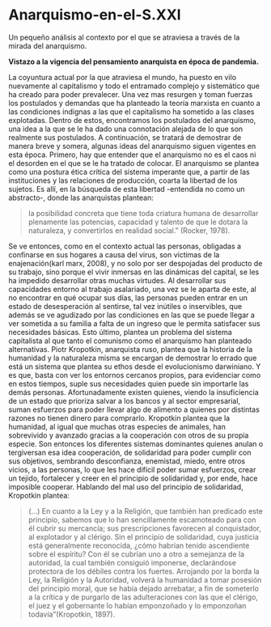 # Anarquismo-en-el-S.XXI

Un pequeño análisis al contexto por el que se atraviesa a través de la mirada del anarquismo.

**Vistazo a la vigencia del pensamiento anarquista en época de pandemia.**

La coyuntura actual por la que atraviesa el mundo, ha puesto en vilo nuevamente al capitalismo y todo el entramado complejo y sistemático que ha creado para poder prevalecer. Una vez mas resurgen y toman fuerzas los postulados y demandas que ha planteado la teoría marxista en cuanto a las condiciones indignas a las que el capitalismo ha sometido a las clases explotadas. Dentro de estos, encontramos los postulados del anarquismo, una idea a la que se le ha dado una connotación alejada de lo que son realmente sus postulados. A continuación, se tratará de demostrar de manera breve y somera, algunas ideas del anarquismo siguen vigentes en esta época.
Primero, hay que entender que el anarquismo no es el caos ni el desorden en el que se le ha tratado de colocar. El anarquismo se plantea como una postura ética crítica del sistema imperante que, a partir de las instituciones y las relaciones de producción, coarta la libertad de los sujetos. Es allí, en la búsqueda de esta libertad -entendida no como un abstracto-, donde las anarquistas plantean: 
> la posibilidad concreta que tiene toda criatura humana de desarrollar plenamente las potencias, capacidad y  talento de que le dotara la naturaleza, y convertirlos en realidad social.” (Rocker, 1978). 

Se ve entonces, como en el contexto actual las personas, obligadas a confinarse en sus hogares a causa del virus, son víctimas de la enajenación(karl marx, 2008), y no solo por ser despojadas del producto de su trabajo, sino porque el vivir inmersas en las dinámicas del capital, se les ha impedido desarrollar otras muchas virtudes. Al desarrollar sus capacidades entorno al trabajo asalariado, una vez se le aparta de este, al no encontrar en qué ocupar sus días, las personas pueden entrar en un estado de desesperación al sentirse, tal vez inútiles o inservibles, que además se ve agudizado por las condiciones en las que se puede llegar a ver sometida a su familia a falta de un ingreso que le permita satisfacer sus necesidades básicas. 
Esto último, plantea un problema del sistema capitalista al que tanto el comunismo como el anarquismo han planteado alternativas. Piotr Kropotkin, anarquista ruso, plantea que la historia de la humanidad y la naturaleza misma se encargan de demostrar lo errado que está un sistema que plantea su ethos desde el evolucionismo darwiniano. Y es que, basta con ver los entornos cercanos propios, para evidenciar como en estos tiempos, suple sus necesidades quien puede sin importarle las demás personas. Afortunadamente existen quienes, viendo la insuficiencia de un estado que prioriza salvar a los bancos y al sector empresarial, suman esfuerzos para poder llevar algo de alimento a quienes por distintas razones no tienen dinero para comprarlo. Kropotkin plantea que la humanidad, al igual que muchas otras especies de animales, han sobrevivido y avanzado gracias a la cooperación con otros de su propia especie. Son entonces los diferentes sistemas dominantes quienes anulan o tergiversan esa idea cooperación, de solidaridad para poder cumplir con sus objetivos, sembrando desconfianza, enemistad, miedo, entre otros vicios, a las personas, lo que les hace difícil poder sumar esfuerzos, crear un tejido, fortalecer y creer en el principio de solidaridad y, por ende, hace imposible cooperar. Hablando del mal uso del principio de solidaridad, Kropotkin plantea: 
>(…) En cuanto a la Ley y a la Religión, que también han predicado este principio, sabemos que lo han sencillamente escamoteado para con él cubrir su mercancía; sus prescripciones favorecen al conquistador, al explotador y al clérigo. Sin el principio de solidaridad, cuya justicia está generalmente reconocida, ¿cómo habrían tenido ascendiente sobre el espíritu? Con él se cubrían uno a otro a semejanza de la autoridad, la cual también consiguió imponerse, declarándose protectora de los débiles contra los fuertes. Arrojando por la borda la Ley, la Religión y la Autoridad, volverá la humanidad a tomar posesión del principio moral, que se había dejado arrebatar, a fin de someterlo a la crítica y de purgarlo de las adulteraciones con las que el clérigo, el juez y el gobernante lo habían emponzoñado y lo emponzoñan todavía”(Kropotkin, 1897).
